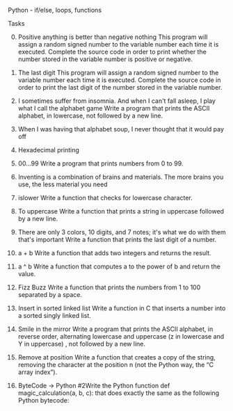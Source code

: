 Python - if/else, loops, functions

Tasks

0. Positive anything is better than negative nothing
This program will assign a random signed number to the variable number each time it is executed. Complete the source code in order to print whether the number stored in the variable number is positive or negative.

1. The last digit
This program will assign a random signed number to the variable number each time it is executed. Complete the source code in order to print the last digit of the number stored in the variable number.

2. I sometimes suffer from insomnia. And when I can't fall asleep, I play what I call the alphabet game
Write a program that prints the ASCII alphabet, in lowercase, not followed by a new line.

3. When I was having that alphabet soup, I never thought that it would pay off

4. Hexadecimal printing
5. 00...99
Write a program that prints numbers from 0 to 99.

6. Inventing is a combination of brains and materials. The more brains you use, the less material you need

7. islower
Write a function that checks for lowercase character.

8. To uppercase
Write a function that prints a string in uppercase followed by a new line.


9. There are only 3 colors, 10 digits, and 7 notes; it's what we do with them that's important
Write a function that prints the last digit of a number.

10. a + b
Write a function that adds two integers and returns the result.


11. a ^ b
Write a function that computes a to the power of b and return the value.

12. Fizz Buzz
Write a function that prints the numbers from 1 to 100 separated by a space.


13. Insert in sorted linked list
Write a function in C that inserts a number into a sorted singly linked list.

14. Smile in the mirror
Write a program that prints the ASCII alphabet, in reverse order, alternating lowercase and uppercase (z in lowercase and Y in uppercase) , not followed by a new line.

15. Remove at position
Write a function that creates a copy of the string, removing the character at the position n (not the Python way, the “C array index”).

16. ByteCode -> Python #2Write the Python function def magic_calculation(a, b, c): that does exactly the same as the following Python bytecode:
